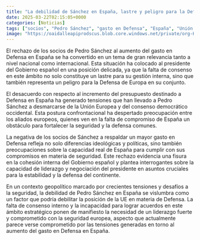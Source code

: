 ```yaml
---
title: "La debilidad de Sánchez en España, lastre y peligro para la Defensa de Europa"
date: 2025-03-22T02:15:05+0000
categories: [Noticias]
tags: ["socios", "Pedro Sánchez", "gasto en Defensa", "España", "Unión Europea", "seguridad", "liderazgo", "compromiso", "presupuesto", "aliados", "tensiones", "Europa", "estabilidad."]
image: "https://oaidalleapiprodscus.blob.core.windows.net/private/org-HKmKxpuNw3Y88lm4EBrIPq0n/user-ZwiCXOggLL8ZNNKE2g7rXFmV/img-JD4syrZODdlaoimxo5m9eDIz.png?st=2025-03-22T01%3A15%3A05Z&se=2025-03-22T03%3A15%3A05Z&sp=r&sv=2024-08-04&sr=b&rscd=inline&rsct=image/png&skoid=d505667d-d6c1-4a0a-bac7-5c84a87759f8&sktid=a48cca56-e6da-484e-a814-9c849652bcb3&skt=2025-03-21T21%3A07%3A32Z&ske=2025-03-22T21%3A07%3A32Z&sks=b&skv=2024-08-04&sig=ZpceofoNlM2ve03gm4U2rH4GEkfDGjIsZr1Xa7NxTt4%3D"
---
```


El rechazo de los socios de Pedro Sánchez al aumento del gasto en Defensa en España se ha convertido en un tema de gran relevancia tanto a nivel nacional como internacional. Esta situación ha colocado al presidente del Gobierno español en una posición delicada, ya que la falta de consenso en este ámbito no solo constituye un lastre para su gestión interna, sino que también representa un peligro para la Defensa de Europa en su conjunto.

El desacuerdo con respecto al incremento del presupuesto destinado a Defensa en España ha generado tensiones que han llevado a Pedro Sánchez a desmarcarse de la Unión Europea y del consenso democrático occidental. Esta postura confrontacional ha despertado preocupación entre los aliados europeos, quienes ven en la falta de compromiso de España un obstáculo para fortalecer la seguridad y la defensa comunes.

La negativa de los socios de Sánchez a respaldar un mayor gasto en Defensa refleja no solo diferencias ideológicas y políticas, sino también preocupaciones sobre la capacidad real de España para cumplir con sus compromisos en materia de seguridad. Este rechazo evidencia una fisura en la cohesión interna del Gobierno español y plantea interrogantes sobre la capacidad de liderazgo y negociación del presidente en asuntos cruciales para la estabilidad y la defensa del continente.

En un contexto geopolítico marcado por crecientes tensiones y desafíos a la seguridad, la debilidad de Pedro Sánchez en España se vislumbra como un factor que podría debilitar la posición de la UE en materia de Defensa. La falta de consenso interno y la incapacidad para lograr acuerdos en este ámbito estratégico ponen de manifiesto la necesidad de un liderazgo fuerte y comprometido con la seguridad europea, aspecto que actualmente parece verse comprometido por las tensiones generadas en torno al aumento del gasto en Defensa en España.
    